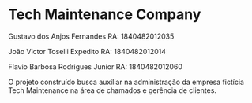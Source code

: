 # Tech Maintenance Company

Gustavo dos Anjos Fernandes
RA: 1840482012035

João Victor Toselli Expedito
RA: 1840482012014

Flavio Barbosa Rodrigues Junior
RA: 1840482012060

O projeto construído busca auxiliar na administração da empresa fictícia Tech Maintenance na área de chamados e gerência de clientes.
